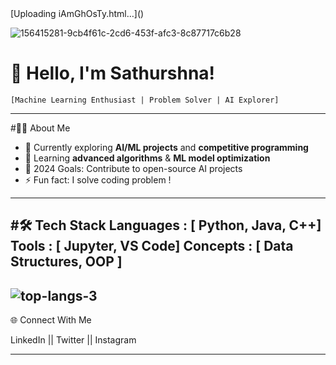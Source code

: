 
<!---
sathurshna/sathurshna is a ✨ special ✨ repository because its `README.md` (this file) appears on your GitHub profile.
You can click the Preview link to take a look at your changes.
--->[Uploading iAmGhOsTy.html…]()

![156415281-9cb4f61c-2cd6-453f-afc3-8c87717c6b28](https://github.com/user-attachments/assets/4fad5d1d-6350-4bac-9217-0b146acbb5a8)

# 💫 Hello, I'm Sathurshna! 
    [Machine Learning Enthusiast | Problem Solver | AI Explorer]

-----------------------------------------------------------------------------------

#👩‍💻 About Me
- 🔭 Currently exploring **AI/ML projects** and **competitive programming**
- 🌱 Learning **advanced algorithms** & **ML model optimization**
- 🎯 2024 Goals: Contribute to open-source AI projects
- ⚡ Fun fact: I solve coding problem !

-----------------------------------------------------------------------------------

#🛠️ Tech Stack
 Languages : [ Python, Java, C++]
 Tools     : [ Jupyter, VS Code]
 Concepts  : [ Data Structures, OOP ]
------------------------------------------------------------------------------------
![top-langs-3](https://github.com/user-attachments/assets/e3c8518d-1ede-44c0-8ba8-5dd2d2e3a64a)
-----------------------------------------------------------------------------------

  🌐 Connect With Me
  
  LinkedIn || Twitter  || Instagram

  ----------------------------------------------------------------------------------
